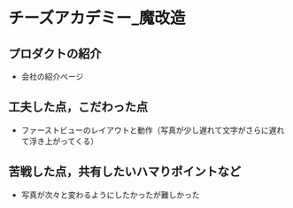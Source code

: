 # チーズアカデミー_魔改造

## プロダクトの紹介

- 会社の紹介ページ

## 工夫した点，こだわった点

- ファーストビューのレイアウトと動作（写真が少し遅れて文字がさらに遅れて浮き上がってくる）

## 苦戦した点，共有したいハマりポイントなど

- 写真が次々と変わるようにしたかったが難しかった